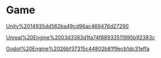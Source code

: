 # Game

[Unity%2014935dd562ba49cd96ac469476d27290](Unity%2014935dd562ba49cd96ac469476d27290)

[Unreal%20Engine%2003d3383d1fa74f88933511995b92383c](Unreal%20Engine%2003d3383d1fa74f88933511995b92383c)

[Godot%20Engine%2026bf37315c44802b81f9ecb1dc31effa](Godot%20Engine%2026bf37315c44802b81f9ecb1dc31effa)